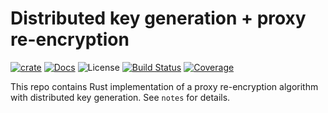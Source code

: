 # Distributed key generation + proxy re-encryption

[![crate][rust-crate-image]][rust-crate-link] [![Docs][rust-docs-image]][rust-docs-link] ![License][rust-license-image] [![Build Status][rust-build-image]][rust-build-link] [![Coverage][rust-coverage-image]][rust-coverage-link]

This repo contains Rust implementation of a proxy re-encryption algorithm with distributed key generation. See `notes` for details.

[rust-crate-image]: https://img.shields.io/crates/v/nube.svg
[rust-crate-link]: https://crates.io/crates/nube
[rust-docs-image]: https://docs.rs/nube/badge.svg
[rust-docs-link]: https://docs.rs/nube/
[rust-license-image]: https://img.shields.io/crates/l/nube
[rust-build-image]: https://github.com/nucypher/nube/workflows/nube/badge.svg?branch=main&event=push
[rust-build-link]: https://github.com/nucypher/nube/actions?query=workflow%3Anube
[rust-coverage-image]: https://codecov.io/gh/nucypher/nube/branch/main/graph/badge.svg
[rust-coverage-link]: https://codecov.io/gh/nucypher/nube
